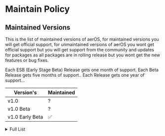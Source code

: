 # Maintain Policy

## Maintained Versions

This is the list of maintained versions of aerOS, for maintained versions you will get official support, for unmaintained versions of aerOS you wont get official support but you will get support from the community and updates for packages as all packages are in rolling release but you wont get the new features or bug fixes. 

Each ESB (Early Stage Beta) Release gets one month of support.
Each Beta Release gets five months of support..
Each Release gets one year of support...

| Version's     | Maintained         |
| -------       | ------------------ |
| v1.0     | ? |
| v1.0 Beta     |  ? |
| v1.0 Early Beta     | :white_check_mark: |

<details>
<summary>Full List</summary>

| Version's     | Maintained         |
| -------       | ------------------ |
| v1.0 Early Beta 12 (ESB12)   | :white_check_mark: |
| v1.0 Early Beta 11 (ESB11)   | :white_check_mark: |
| v1.0 Early Beta 10 (ESB10)   | :white_check_mark: |
| v1.0 Early Beta 9 (ESB9)   | :x: |
| v1.0 Early Beta 8 (ESB8)   | :x: |
| v1.0 Early Beta 7 (ESB7)   | :x: |
| v1.0 Early Beta 6 (ESB6)   | :x: |
| v1.0 Early Beta 5 (ESB5)   | :x: |
| v1.0 Early Beta 4 (ESB4)   | :x: |
| v1.0 Early Beta 3 (ESB3)   | :x: |
| v1.0 Early Beta 2 (ESB2)   | :x: |
| v1.0 Early Beta 1 (ESB1)   | :x: |

</details>



